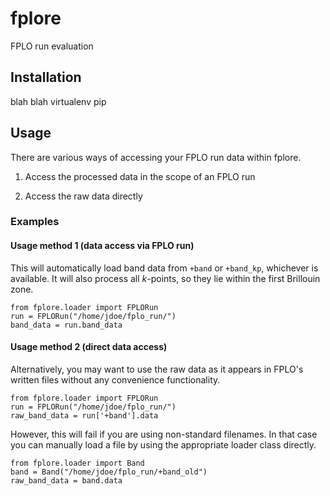 # fplore
FPLO run evaluation

## Installation

blah blah virtualenv pip

## Usage

There are various ways of accessing your FPLO run data within fplore.

1. Access the processed data in the scope of an FPLO run

2. Access the raw data directly


### Examples

#### Usage method 1 (data access via FPLO run)

This will automatically load band data from `+band` or `+band_kp`, whichever is available. It will also process all *k*-points, so they lie within the first Brillouin zone.

```
from fplore.loader import FPLORun
run = FPLORun("/home/jdoe/fplo_run/")
band_data = run.band_data
```

#### Usage method 2 (direct data access)

Alternatively, you may want to use the raw data as it appears in FPLO's written files without any convenience functionality.

```
from fplore.loader import FPLORun
run = FPLORun("/home/jdoe/fplo_run/")
raw_band_data = run['+band'].data
```

However, this will fail if you are using non-standard filenames. In that case you can manually load a file by using the appropriate loader class directly.

```
from fplore.loader import Band
band = Band("/home/jdoe/fplo_run/+band_old")
raw_band_data = band.data
```